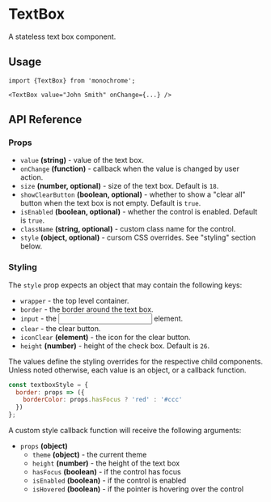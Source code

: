 # TextBox

A stateless text box component.

## Usage

    import {TextBox} from 'monochrome';

    <TextBox value="John Smith" onChange={...} />

## API Reference

### Props

* `value` **(string)** - value of the text box.
* `onChange` **(function)** - callback when the value is changed by user action.
* `size` **(number, optional)** - size of the text box. Default is `18`.
* `showClearButton` **(boolean, optional)** - whether to show a "clear all" button when the text box is not empty. Default is `true`.
* `isEnabled` **(boolean, optional)** - whether the control is enabled. Default is `true`.
* `className` **(string, optional)** - custom class name for the control.
* `style` **(object, optional)** - cursom CSS overrides. See "styling" section below.


### Styling

The `style` prop expects an object that may contain the following keys:

* `wrapper` - the top level container.
* `border` - the border around the text box.
* `input` - the <input> element.
* `clear` - the clear button.
* `iconClear` **(element)**  - the icon for the clear button.
* `height` **(number)** - height of the check box. Default is `26`.

The values define the styling overrides for the respective child components. Unless noted otherwise, each value is an object, or a callback function.

```jsx
const textboxStyle = {
  border: props => ({
    borderColor: props.hasFocus ? 'red' : '#ccc'
  })
};
```

A custom style callback function will receive the following arguments:

* `props` **(object)**
  - `theme` **(object)** - the current theme
  - `height` **(number)** - the height of the text box
  - `hasFocus` **(boolean)** - if the control has focus
  - `isEnabled` **(boolean)** - if the control is enabled
  - `isHovered` **(boolean)** - if the pointer is hovering over the control
